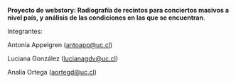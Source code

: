 **Proyecto de webstory: Radiografía de recintos para conciertos masivos a nivel país, y análisis de las condiciones en las que se encuentran**. 

Integrantes: 

Antonia Appelgren (antoapp@uc.cl)

Luciana González (lucianagdv@uc.cl)

Analía Ortega (aortegd@uc.cl)
